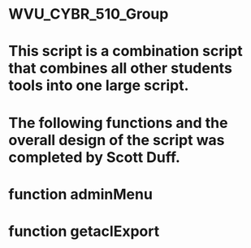 # WVU_CYBR_510_Group

# This script is a combination script that combines all other students tools into one large script.

# The following functions and the overall design of the script was completed by Scott Duff.
# function adminMenu
# function getaclExport
